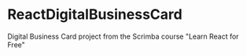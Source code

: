 # ReactDigitalBusinessCard
Digital Business Card project from the Scrimba course "Learn React for Free"
